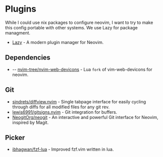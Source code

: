 # Plugins

While I could use nix packages to configure neovim, I want to try to make this config portable with other systems. We use Lazy for package managment.

- [Lazy](https://github.com/folke/lazy.nvim) - A modern plugin manager for Neovim.

## Dependencies

- -- [nvim-tree/nvim-web-devicons](https://github.com/nvim-tree/nvim-web-devicons) - Lua `fork` of vim-web-devicons for neovim.

## Git

- [sindrets/diffview.nvim](https://github.com/sindrets/diffview.nvim) - Single tabpage interface for easily cycling through diffs for all modified files for any git rev.
- [lewis6991/gitsigns.nvim](https://github.com/lewis6991/gitsigns.nvim) - Git integration for buffers.
- [NeogitOrg/neogit](https://github.com/NeogitOrg/neogit) - An interactive and powerful Git interface for Neovim, inspired by Magit.

## Picker

- [ibhagwan/fzf-lua](https://github.com/ibhagwan/fzf-lua) - Improved fzf.vim written in lua.

